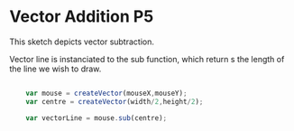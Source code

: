 # Vector Addition P5

This sketch depicts vector subtraction.

Vector line is instanciated to the sub function, which return s the length of the line we wish to draw.

```js

	var mouse = createVector(mouseX,mouseY);
	var centre = createVector(width/2,height/2);

	var vectorLine = mouse.sub(centre);

```
